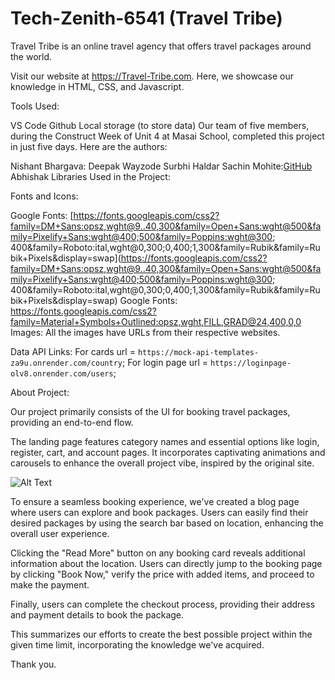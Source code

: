 # Tech-Zenith-6541 (Travel Tribe)

Travel Tribe is an online travel agency that offers travel packages around the world.

Visit our website at https://Travel-Tribe.com. Here, we showcase our knowledge in HTML, CSS, and Javascript.

Tools Used:

VS Code
Github
Local storage (to store data)
Our team of five members, during the Construct Week of Unit 4 at Masai School, completed this project in just five days. Here are the authors:

Nishant Bhargava:
Deepak Wayzode
Surbhi Haldar
Sachin Mohite:[GitHub](https://github.com/sachin708)
Abhishak
Libraries Used in the Project:

Fonts and Icons:

Google Fonts: [https://fonts.googleapis.com/css2?family=DM+Sans:opsz,wght@9..40,300&family=Open+Sans:wght@500&family=Pixelify+Sans:wght@400;500&family=Poppins:wght@300; 400&family=Roboto:ital,wght@0,300;0,400;1,300&family=Rubik&family=Rubik+Pixels&display=swap](https://fonts.googleapis.com/css2?family=DM+Sans:opsz,wght@9..40,300&family=Open+Sans:wght@500&family=Pixelify+Sans:wght@400;500&family=Poppins:wght@300; 400&family=Roboto:ital,wght@0,300;0,400;1,300&family=Rubik&family=Rubik+Pixels&display=swap)
Google Fonts: https://fonts.googleapis.com/css2?family=Material+Symbols+Outlined:opsz,wght,FILL,GRAD@24,400,0,0
Images: All the images have URLs from their respective websites.

Data API Links: For cards url = `https://mock-api-templates-za9u.onrender.com/country`;
For login page url = `https://loginpage-olv8.onrender.com/users`;

About Project:

Our project primarily consists of the UI for booking travel packages, providing an end-to-end flow.

The landing page features category names and essential options like login, register, cart, and account pages. It incorporates captivating animations and carousels to enhance the overall project vibe, inspired by the original site.

![Alt Text](<Screenshot%20(79).png>)

To ensure a seamless booking experience, we've created a blog page where users can explore and book packages. Users can easily find their desired packages by using the search bar based on location, enhancing the overall user experience.

Clicking the "Read More" button on any booking card reveals additional information about the location. Users can directly jump to the booking page by clicking "Book Now," verify the price with added items, and proceed to make the payment.

Finally, users can complete the checkout process, providing their address and payment details to book the package.

This summarizes our efforts to create the best possible project within the given time limit, incorporating the knowledge we've acquired.

Thank you.
